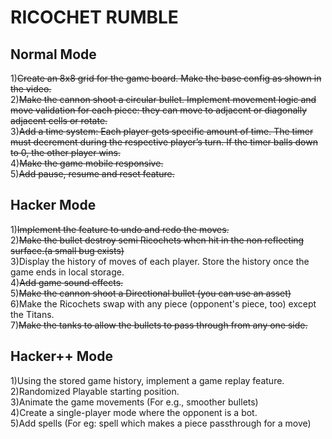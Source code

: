 <h1>RICOCHET RUMBLE</h1>


<h2>Normal Mode</h2>

1)<s>Create an 8x8 grid for the game board. Make the base config as shown in the video.</s>
<br>
2)<s>Make the cannon shoot a circular bullet. Implement movement logic and move validation for each piece: they can move to adjacent or diagonally adjacent cells or rotate.</s>
<br>
3)<s>Add a time system: Each player gets specific amount of time. The timer must decrement during the respective player’s turn. If the timer balls down to 0, the other player wins.</s>
<br>
4)<s>Make the game mobile responsive.</s>
<br>
5)<s>Add pause, resume and reset feature.</s>

<h2>Hacker Mode</h2>

1)<s>Implement the feature to undo and redo the moves.</s> <br>
2)<s>Make the bullet destroy semi Ricochets when hit in the non reflecting surface.(a small bug exists)</s>
<br>
3)Display the history of moves of each player. Store the history once the game ends in local storage.
<br>
4)<s>Add game sound effects.</s>
<br>
5)<s>Make the cannon shoot a Directional bullet (you can use an asset)</s>
<br>
6)Make the Ricochets swap with any piece (opponent's piece, too) except the Titans.
<br>
7)<s >Make the tanks to allow the bullets to pass through from any one side.</s>
<br>

<h2>Hacker++ Mode</h2>

1)Using the stored game history, implement a game replay feature.
<br>
2)Randomized Playable starting position.
<br>
3)Animate the game movements (For e.g., smoother bullets)
<br>
4)Create a single-player mode where the opponent is a bot.
<br>
5)Add spells (For eg: spell which makes a piece passthrough for a move)
<br>
